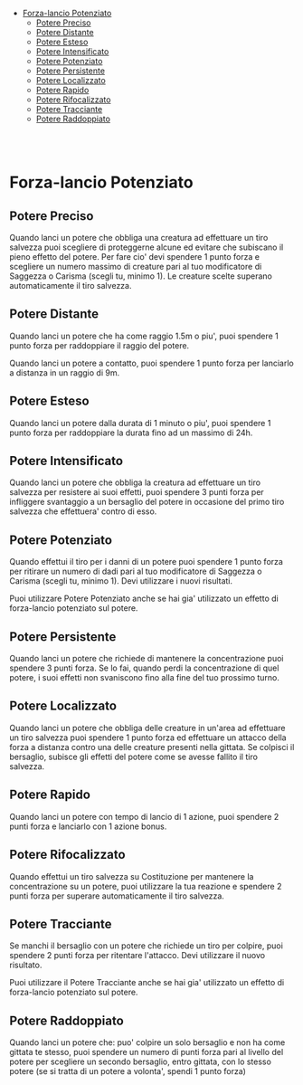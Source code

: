 - [Forza-lancio Potenziato](#forza-lancio-potenziato)
  - [Potere Preciso](#potere-preciso)
  - [Potere Distante](#potere-distante)
  - [Potere Esteso](#potere-esteso)
  - [Potere Intensificato](#potere-intensificato)
  - [Potere Potenziato](#potere-potenziato)
  - [Potere Persistente](#potere-persistente)
  - [Potere Localizzato](#potere-localizzato)
  - [Potere Rapido](#potere-rapido)
  - [Potere Rifocalizzato](#potere-rifocalizzato)
  - [Potere Tracciante](#potere-tracciante)
  - [Potere Raddoppiato](#potere-raddoppiato)

</br>
</br>

# Forza-lancio Potenziato
## Potere Preciso
Quando lanci un potere che obbliga una creatura ad effettuare un tiro salvezza puoi scegliere di proteggerne alcune ed evitare che subiscano il pieno effetto del potere. Per fare cio' devi spendere 1 punto forza e scegliere un numero massimo di creature pari al tuo modificatore di Saggezza o Carisma (scegli tu, minimo 1). Le creature scelte superano automaticamente il tiro salvezza.

## Potere Distante
Quando lanci un potere che ha come raggio 1.5m o piu', puoi spendere 1 punto forza per raddoppiare il raggio del potere.

Quando lanci un potere a contatto, puoi spendere 1 punto forza per lanciarlo a distanza in un raggio di 9m.

## Potere Esteso
Quando lanci un potere dalla durata di 1 minuto o piu', puoi spendere 1 punto forza per raddoppiare la durata fino ad un massimo di 24h.

## Potere Intensificato
Quando lanci un potere che obbliga la creatura ad effettuare un tiro salvezza per resistere ai suoi effetti, puoi spendere 3 punti forza per infliggere svantaggio a un bersaglio del potere in occasione del primo tiro salvezza che effettuera' contro di esso.

## Potere Potenziato
Quando effettui il tiro per i danni di un potere puoi spendere 1 punto forza per ritirare un numero di dadi pari al tuo modificatore di Saggezza o Carisma (scegli tu, minimo 1). Devi utilizzare i nuovi risultati.

Puoi utilizzare Potere Potenziato anche se hai gia' utilizzato un effetto di forza-lancio potenziato sul potere.

## Potere Persistente
Quando lanci un potere che richiede di mantenere la concentrazione puoi spendere 3 punti forza. Se lo fai, quando perdi la concentrazione di quel potere, i suoi effetti non svaniscono fino alla fine del tuo prossimo turno.

## Potere Localizzato
Quando lanci un potere che obbliga delle creature in un'area ad effettuare un tiro salvezza puoi spendere 1 punto forza ed effettuare un attacco della forza a distanza contro una delle creature presenti nella gittata. Se colpisci il bersaglio, subisce gli effetti del potere come se avesse fallito il tiro salvezza.

## Potere Rapido
Quando lanci un potere con tempo di lancio di 1 azione, puoi spendere 2 punti forza e lanciarlo con 1 azione bonus.

## Potere Rifocalizzato
Quando effettui un tiro salvezza su Costituzione per mantenere la concentrazione su un potere, puoi utilizzare la tua reazione e spendere 2 punti forza per superare automaticamente il tiro salvezza.

## Potere Tracciante
Se manchi il bersaglio con un potere che richiede un tiro per colpire, puoi spendere 2 punti forza per ritentare l'attacco. Devi utilizzare il nuovo risultato.

Puoi utilizzare il Potere Tracciante anche se hai gia' utilizzato un effetto di forza-lancio potenziato sul potere.

## Potere Raddoppiato
Quando lanci un potere che: puo' colpire un solo bersaglio e non ha come gittata te stesso, puoi spendere un numero di punti forza pari al livello del potere per scegliere un secondo bersaglio, entro gittata, con lo stesso potere (se si tratta di un potere a volonta', spendi 1 punto forza)